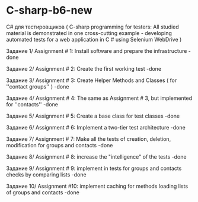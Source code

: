 # C-sharp-b6-new
С# для тестировщиков 
( C-sharp programming for testers:
All studied material is demonstrated in one cross-cutting example - 
developing automated tests for a web application in C # using Selenium WebDrive ) 

Задание 1/ Assignment # 1: Install software and prepare the infrastructure -done

Задание 2/ Assignment # 2: Create the first working test -done

Задание 3/ Assignment # 3: Create Helper Methods and Classes ( for ''contact groups'' ) -done

Задание 4/ Assignment # 4: The same as Assignment # 3, but implemented for ''contacts'' -done

Задание 5/ Assignment # 5: Create a base class for test classes -done

Задание 6/ Assignment # 6: Implement a two-tier test architecture -done

Задание 7/ Assignment # 7: Make all the tests of creation, deletion, modification for groups and contacts -done

Задание 8/ Assignment # 8: increase the "intelligence" of the tests -done

Задание 9/ Assignment # 9: implement in tests for groups and contacts checks by comparing lists -done

Задание 10/ Assignment #10: implement caching for methods loading lists of groups and contacts -done
